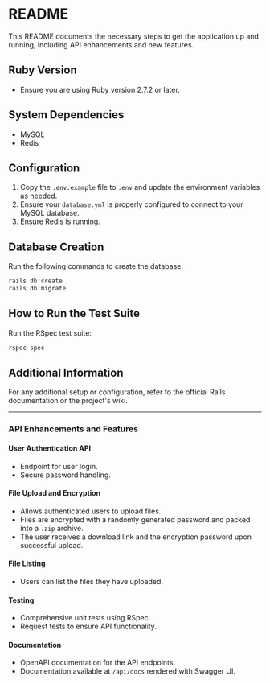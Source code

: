 # README

This README documents the necessary steps to get the application up and running, including API enhancements and new features.

## Ruby Version

- Ensure you are using Ruby version 2.7.2 or later.

## System Dependencies

- MySQL
- Redis

## Configuration

1. Copy the `.env.example` file to `.env` and update the environment variables as needed.
2. Ensure your `database.yml` is properly configured to connect to your MySQL database.
3. Ensure Redis is running.

## Database Creation

Run the following commands to create the database:

```sh
rails db:create
rails db:migrate
```

## How to Run the Test Suite

Run the RSpec test suite:

```sh
rspec spec
```

## Additional Information

For any additional setup or configuration, refer to the official Rails documentation or the project's wiki.

---

### API Enhancements and Features

#### User Authentication API

- Endpoint for user login.
- Secure password handling.

#### File Upload and Encryption

- Allows authenticated users to upload files.
- Files are encrypted with a randomly generated password and packed into a `.zip` archive.
- The user receives a download link and the encryption password upon successful upload.

#### File Listing

- Users can list the files they have uploaded.

#### Testing

- Comprehensive unit tests using RSpec.
- Request tests to ensure API functionality.

#### Documentation

- OpenAPI documentation for the API endpoints.
- Documentation available at `/api/docs` rendered with Swagger UI.
